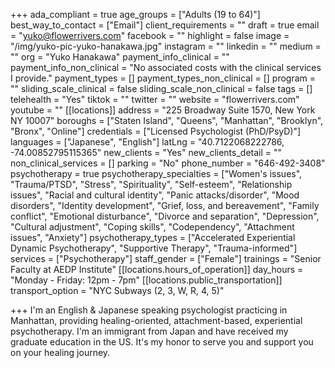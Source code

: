 +++
ada_compliant = true
age_groups = ["Adults (19 to 64)"]
best_way_to_contact = ["Email"]
client_requirements = ""
draft = true
email = "yuko@flowerrivers.com"
facebook = ""
highlight = false
image = "/img/yuko-pic-yuko-hanakawa.jpg"
instagram = ""
linkedin = ""
medium = ""
org = "Yuko Hanakawa"
payment_info_clinical = ""
payment_info_non_clinical = "No associated costs with the clinical services I provide."
payment_types = []
payment_types_non_clinical = []
program = ""
sliding_scale_clinical = false
sliding_scale_non_clinical = false
tags = []
telehealth = "Yes"
tiktok = ""
twitter = ""
website = "flowerrivers.com"
youtube = ""
[[locations]]
address = "225 Broadway Suite 1570, New York NY 10007"
boroughs = ["Staten Island", "Queens", "Manhattan", "Brooklyn", "Bronx", "Online"]
credentials = ["Licensed Psychologist (PhD/PsyD)"]
languages = ["Japanese", "English"]
latLng = "40.7122068222786, -74.00852795115365"
new_clients = "Yes"
new_clients_detail = ""
non_clinical_services = []
parking = "No"
phone_number = "646-492-3408"
psychotherapy = true
psychotherapy_specialties = ["Women's issues", "Trauma/PTSD", "Stress", "Spirituality", "Self-esteem", "Relationship issues", "Racial and cultural identity", "Panic attacks/disorder", "Mood disorders", "Identity development", "Grief, loss, and bereavement", "Family conflict", "Emotional disturbance", "Divorce and separation", "Depression", "Cultural adjustment", "Coping skills", "Codependency", "Attachment issues", "Anxiety"]
psychotherapy_types = ["Accelerated Experiential Dynamic Psychotherapy", "Supportive Therapy", "Trauma-informed"]
services = ["Psychotherapy"]
staff_gender = ["Female"]
trainings = "Senior Faculty at AEDP Institute"
[[locations.hours_of_operation]]
day_hours = "Monday - Friday: 12pm - 7pm"
[[locations.public_transportation]]
transport_option = "NYC Subways (2, 3, W, R, 4, 5)"

+++
I'm an English & Japanese speaking psychologist practicing in Manhattan, providing healing-oriented, attachment-based, experiential psychotherapy. I'm an immigrant from Japan and have received my graduate education in the US. It's my honor to serve you and support you on your healing journey.